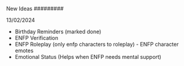 New Ideas
#########

13/02/2024
- Birthday Reminders (marked done)
- ENFP Verification
- ENFP Roleplay (only enfp characters to roleplay)
      - ENFP character emotes
- Emotional Status (Helps when ENFP needs mental support)
